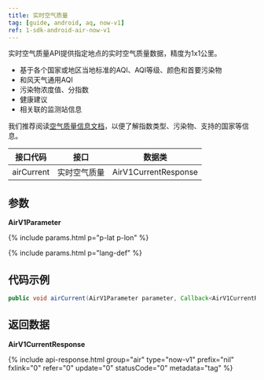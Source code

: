 ```yaml
---
title: 实时空气质量
tag: [guide, android, aq, now-v1]
ref: 1-sdk-android-air-now-v1
---
```


实时空气质量API提供指定地点的实时空气质量数据，精度为1x1公里。

- 基于各个国家或地区当地标准的AQI、AQI等级、颜色和首要污染物
- 和风天气通用AQI
- 污染物浓度值、分指数
- 健康建议
- 相关联的监测站信息

我们推荐阅读[空气质量信息文档](/docs/resource/air-info/)，以便了解指数类型、污染物、支持的国家等信息。

| 接口代码 | 接口                         | 数据类       |
| --------------- | ---------------------------- | ------------ |
| airCurrent | 实时空气质量    | AirV1CurrentResponse |

## 参数 

**AirV1Parameter**

{% include params.html p="p-lat p-lon" %}

{% include params.html p="lang-def" %}


## 代码示例

```Java
public void airCurrent(AirV1Parameter parameter, Callback<AirV1CurrentResponse> callback);
```

## 返回数据

**AirV1CurrentResponse**

{% include api-response.html group="air" type="now-v1" prefix="nil" fxlink="0" refer="0" update="0" statusCode="0" metadata="tag"  %}
